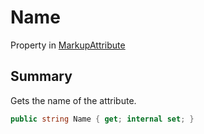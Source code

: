 # Name

Property in [MarkupAttribute](./)

## Summary

Gets the name of the attribute.

```csharp
public string Name { get; internal set; }
```
